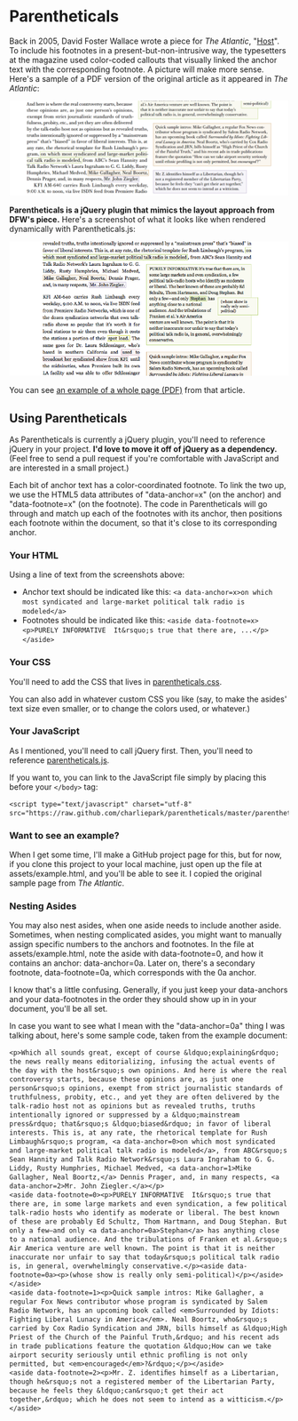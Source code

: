 # Parentheticals

Back in 2005, David Foster Wallace wrote a piece for *The Atlantic*, "[Host](http://www.theatlantic.com/magazine/archive/2005/04/host/3812/?single_page=true)". To include his footnotes in a present-but-non-intrusive way, the typesetters at the magazine used color-coded callouts that visually linked the anchor text with the corresponding footnote. A picture will make more sense. Here's a sample of a PDF version of the original article as it appeared in *The Atlantic*:

![A view of color-coded inline asides. Green text in an anchor is visually linked to a green footnote, displayed on the side of the primary text.](https://github.com/charliepark/parentheticals/raw/master/assets/dfw-host-screenshot.png)

**Parentheticals is a jQuery plugin that mimics the layout approach from DFW's piece.** Here's a screenshot of what it looks like when rendered dynamically with Parentheticals.js:

<img src="https://github.com/charliepark/parentheticals/raw/master/assets/parentheticals_example.png" alt="Some of the same text as the earlier example, but rendered with the Parentheticals JavaScript library." />

You can see [an example of a whole page (PDF)](https://github.com/charliepark/parentheticals/raw/master/assets/WallaceAtlanticPage5.pdf) from that article.


## Using Parentheticals

As Parentheticals is currently a jQuery plugin, you'll need to reference jQuery in your project. **I'd love to move it off of jQuery as a dependency.** (Feel free to send a pull request if you're comfortable with JavaScript and are interested in a small project.)

Each bit of anchor text has a color-coordinated footnote. To link the two up, we use the HTML5 data attributes of "data-anchor=x" (on the anchor) and "data-footnote=x" (on the footnote). The code in Parentheticals will go through and match up each of the footnotes with its anchor, then positions each footnote within the document, so that it's close to its corresponding anchor.

### Your HTML

Using a line of text from the screenshots above:

* Anchor text should be indicated like this: `<a data-anchor=x>on which most syndicated and large-market political talk radio is modeled</a>`
* Footnotes should be indicated like this: `<aside data-footnote=x><p>PURELY INFORMATIVE  It&rsquo;s true that there are, ...</p></aside>`


### Your CSS

You'll need to add the CSS that lives in [parentheticals.css](https://raw.github.com/charliepark/parentheticals/master/parentheticals.css).

You can also add in whatever custom CSS you like (say, to make the asides' text size even smaller, or to change the colors used, or whatever.)

### Your JavaScript

As I mentioned, you'll need to call jQuery first. Then, you'll need to reference [parentheticals.js](https://raw.github.com/charliepark/parentheticals/master/parentheticals.js).

If you want to, you can link to the JavaScript file simply by placing this before your `</body>` tag:

    <script type="text/javascript" charset="utf-8" src="https://raw.github.com/charliepark/parentheticals/master/parentheticals.js">

### Want to see an example?

When I get some time, I'll make a GitHub project page for this, but for now, if you clone this project to your local machine, just open up the file at assets/example.html, and you'll be able to see it. I copied the original sample page from *The Atlantic*.

### Nesting Asides

You may also nest asides, when one aside needs to include another aside. Sometimes, when nesting complicated asides, you might want to manually assign specific numbers to the anchors and footnotes. In the file at assets/example.html, note the aside with data-footnote=0, and how it contains an anchor: data-anchor=0a. Later on, there's a secondary footnote, data-footnote=0a, which corresponds with the 0a anchor.

I know that's a little confusing. Generally, if you just keep your data-anchors and your data-footnotes in the order they should show up in in your document, you'll be all set.

In case you want to see what I mean with the "data-anchor=0a" thing I was talking about, here's some sample code, taken from the example document:

    <p>Which all sounds great, except of course &ldquo;explaining&rdquo; the news really means editorializing, infusing the actual events of the day with the host&rsquo;s own opinions. And here is where the real controversy starts, because these opinions are, as just one person&rsquo;s opinions, exempt from strict journalistic standards of truthfulness, probity, etc., and yet they are often delivered by the talk-radio host not as opinions but as revealed truths, truths intentionally ignored or suppressed by a &ldquo;mainstream press&rdquo; that&rsquo;s &ldquo;biased&rdquo; in favor of liberal interests. This is, at any rate, the rhetorical template for Rush Limbaugh&rsquo;s program, <a data-anchor=0>on which most syndicated and large-market political talk radio is modeled</a>, from ABC&rsquo;s Sean Hannity and Talk Radio Network&rsquo;s Laura Ingraham to G. G. Liddy, Rusty Humphries, Michael Medved, <a data-anchor=1>Mike Gallagher, Neal Boortz,</a> Dennis Prager, and, in many respects, <a data-anchor=2>Mr. John Ziegler.</a></p>
    <aside data-footnote=0><p>PURELY INFORMATIVE  It&rsquo;s true that there are, in some large markets and even syndication, a few political talk-radio hosts who identify as moderate or liberal. The best known of these are probably Ed Schultz, Thom Hartmann, and Doug Stephan. But only a few—and only <a data-anchor=0a>Stephan</a> has anything close to a national audience. And the tribulations of Franken et al.&rsquo;s Air America venture are well known. The point is that it is neither inaccurate nor unfair to say that today&rsquo;s political talk radio is, in general, overwhelmingly conservative.</p><aside data-footnote=0a><p>(whose show is really only semi-political)</p></aside></aside>
    <aside data-footnote=1><p>Quick sample intros: Mike Gallagher, a regular Fox News contributor whose program is syndicated by Salem Radio Network, has an upcoming book called <em>Surrounded by Idiots: Fighting Liberal Lunacy in America</em>. Neal Boortz, who&rsquo;s carried by Cox Radio Syndication and JRN, bills himself as &ldquo;High Priest of the Church of the Painful Truth,&rdquo; and his recent ads in trade publications feature the quotation &ldquo;How can we take airport security seriously until ethnic proﬁling is not only permitted, but <em>encouraged</em>?&rdquo;</p></aside>
    <aside data-footnote=2><p>Mr. Z. identiﬁes himself as a Libertarian, though he&rsquo;s not a registered member of the Libertarian Party, because he feels they &ldquo;can&rsquo;t get their act together,&rdquo; which he does not seem to intend as a witticism.</p></aside>
    